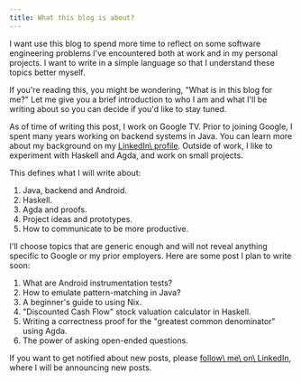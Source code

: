 ```yaml
---
title: What this blog is about?
---
```


I want use this blog to spend more time to reflect on some software engineering problems I've encountered both at work and in my personal projects. I want to write in a simple language so that I understand these topics better myself.

If you're reading this, you might be wondering, "What is in this blog for me?" Let me give you a brief introduction to who I am and what I'll be writing about so you can decide if you'd like to stay tuned.

As of time of writing this post, I work on Google TV. Prior to joining Google, I spent many years working on backend systems in Java. You can learn more about my background on my [LinkedIn\ profile](https://www.linkedin.com/in/tellary/). Outside of work, I like to experiment with Haskell and Agda, and work on small projects.

This defines what I will write about:

1. Java, backend and Android.
2. Haskell.
3. Agda and proofs.
4. Project ideas and prototypes.
5. How to communicate to be more productive.

I'll choose topics that are generic enough and will not reveal anything specific to Google or my prior employers. Here are some post I plan to write soon:

1. What are Android instrumentation tests?
2. How to emulate pattern-matching in Java?
3. A beginner's guide to using Nix.
4. "Discounted Cash Flow" stock valuation calculator in Haskell.
5. Writing a correctness proof for the "greatest common denominator" using Agda.
6. The power of asking open-ended questions.

If you want to get notified about new posts, please [follow\ me\ on\ LinkedIn](http://www.linkedin.com/comm/mynetwork/discovery-see-all?usecase=PEOPLE_FOLLOWS&followMember=tellary), where I will be announcing new posts.
